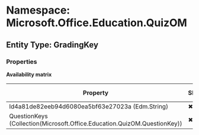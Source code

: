 # Namespace: Microsoft.Office.Education.QuizOM

## Entity Type: GradingKey

### Properties

**Availability matrix**

Property | SPO | SP 2019 | SP 2016 | SP 2013
----------|-----|---------|---------|--------
Id4a81de82eeb94d6080ea5bf63e27023a (Edm.String) | ✖ | ✖ | ✖ | ✔
QuestionKeys (Collection(Microsoft.Office.Education.QuizOM.QuestionKey)) | ✖ | ✖ | ✖ | ✔

